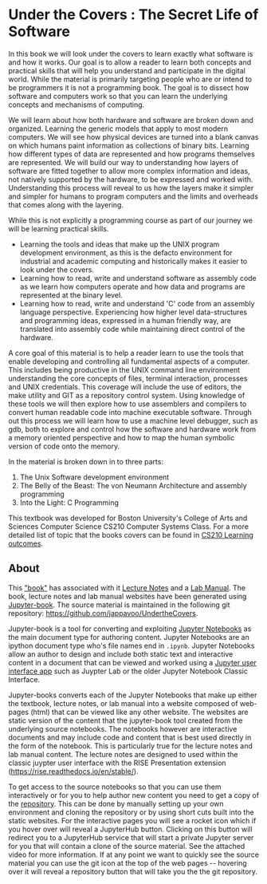 <!-- #region -->
Under the Covers : The Secret Life of Software
==============================================

In this book we will look under the covers to learn exactly what software is and how it works. Our goal is to allow a reader to learn both concepts and practical skills that will help you understand and participate in the digital world.  While the material is primarily targeting people who are or intend to be programmers it is not a programming book.  The goal is to dissect how software and computers work so that you can learn the underlying concepts and mechanisms of computing. 

We will learn about how both hardware and software are broken down and organized. Learning the generic models that apply to most modern computers.   We will see how physical devices are turned into a blank canvas on which humans paint information as collections of binary bits.  Learning how different types of data are represented and how programs themselves are represented.  We will build our way to understanding how layers of software are fitted together to allow more complex information and ideas, not natively supported by the hardware, to be expressed and worked with. 
Understanding this process will reveal to us how the layers make it simpler and simpler for humans to program computers and the limits and overheads that comes along with the layering.    

While this is not explicitly a programming course as part of our journey we will be learning practical skills.
- Learning the tools and ideas that make up the UNIX program development environment, as this is the defacto environment for industrial and academic computing and historically makes it easier to look under the covers.
- Learning how to read, write and understand software as assembly code as we learn how computers operate and how data and programs are represented at the binary level.  
- Learning how to read, write and understand 'C' code from an assembly language perspective.  Experiencing how higher level data-structures and programming ideas, expressed in a human friendly way, are translated into assembly code while maintaining direct control of the hardware. 

A core goal of this material is to help a reader learn to use the tools that enable developing and controlling all fundamental aspects of a computer.    This includes being productive in the UNIX command line environment understanding the core concepts of files, terminal interaction, processes and UNIX credentials.  This coverage will include the use of editors, the make utility and GIT as a repository control system.  Using knowledge of  these tools we will then explore how to use assemblers and compilers to convert human readable code into machine executable software. Through out this process we will learn how to use a machine level debugger, such as gdb, both to explore and control how the software and hardware work from a memory oriented perspective and how to map the human symbolic version of code onto the memory.  

In the material is broken down in to three parts: 
1. The Unix Software development environment
2. The Belly of the Beast: The von Neumann Architecture and assembly programming
3. Into the Light: C Programming

This textbook was developed for Boston University's College of Arts and Sciences Computer Science CS210 Computer Systems Class.  For a more detailed list of topic that the books covers can be found in [CS210 Learning outcomes](BUCS210_intro.md).


## About

This ["book"](https://jappavoo.github.io/UndertheCovers/textbook/intro_tb.html) has associated with it [Lecture Notes](https://jappavoo.github.io/UndertheCovers/lecturenotes/intro_ln.html) and a [Lab Manual](https://jappavoo.github.io/UndertheCovers/labmanual).   The book, lecture notes and lab manual websites have been generated using [Jupyter-book](https://jupyterbook.org/intro.html).  The source material is maintained in the following git repository: https://github.com/jappavoo/UndertheCovers.  


Jupyter-book is a tool for converting  and exploiting [Jupyter Notebooks](https://jupyter-notebook-beginner-guide.readthedocs.io/en/latest/what_is_jupyter.html) as the main document type for authoring content.  Jupyter Notebooks are an ipython document type who's file names end in `.ipynb`. Jupyter Notebooks allow an author to design and include both static text and interactive content in a document that can be viewed and worked using a [Jupyter user interface app](https://jupyter.org) such as Juypter Lab or the older Jupyter Notebook Classic Interface.

Jupyter-books converts each of the Jupyter Notebooks that make up either the textbook, lecture notes, or lab manual into a website composed of web-pages (html) that can be viewed like any other website.    The websites are static version of the content that the jupyter-book tool created from the underlying source notebooks.    The notebooks however are interactive documents and may include code and content that is best used directly in the form of the notebook.    This is particularly true for the lecture notes and lab manual content.  The lecture notes are designed to used within the classic juypter user interface with the  RISE Presentation extension (https://rise.readthedocs.io/en/stable/).  

To get access to the source notebooks so that you can use them interactively or for you to help author new content you need to get a copy of the [repository](https://github.com/jappavoo/UndertheCovers).    This can be done by manually setting up your own environment and cloning the repository or by using short cuts built into the static websites.  For the interactive pages you will see a rocket icon which if you hover over will reveal a JupyterHub button.  Clicking on this button will redirect you to a JupyterHub service that will start a private Jupyter server for you that will contain a clone of the source material.  See the attached video for more information.   If at any point we want to quickly see the source material you can use the git icon at the top of the web pages -- hovering over it will reveal a repository button that will take you the the git repository. 



   
   



<!-- #endregion -->

